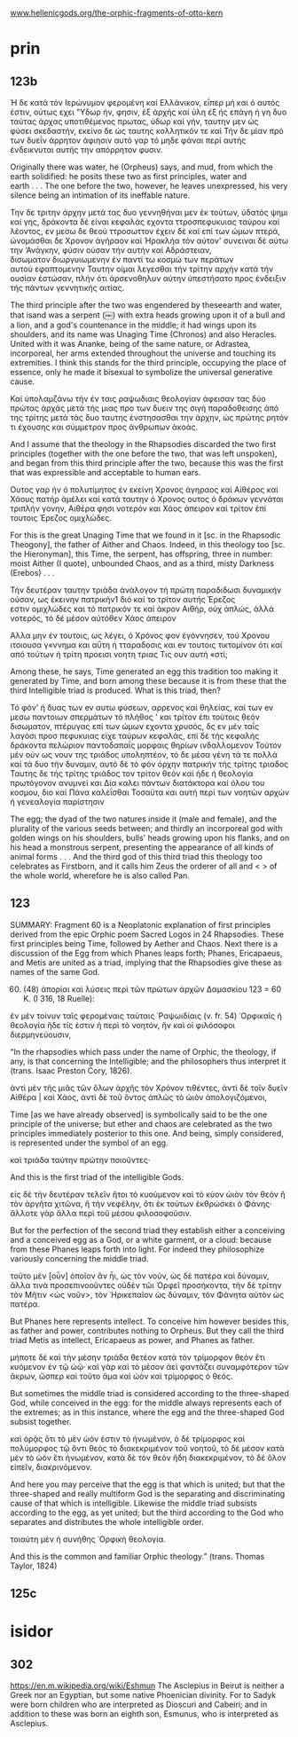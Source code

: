 
www.hellenicgods.org/the-orphic-fragments-of-otto-kern
# prin
## 123b
Ή δε κατά τόν Ιερώνυμον φερομένη καί Ελλάνικον, εΐπερ μή και ό αυτός έστιν, ούτως εχει "Υδωρ ήν, φησιν, έξ άρχής καί ύλη έξ ής επάγη ή γη δυο ταύτας άρχας υποτιθέμενος πρωτας, ύδωρ καί γήν, ταυτην μεν ώς φύσει σκεδαστήν, εκείνο δε ώς ταυτης κολλητικόν τε καί 
Τήν δε μίαν πρό των δυεΐν άρρητον άφιησιν αυτό γαρ τό μηδε φάναι περί αυτής ένδεικνυται αυτής την απόρρητον φυσιν. 

Originally there was water, he (Orpheus) says, and mud, from which the earth solidified: he posits these two as first principles, water and earth . . . The one before the two, however, he leaves unexpressed, his very silence being an intimation of its ineffable nature. 

Την δε τριτην άρχην μετά τας δυο γεννηθήναι μεν έκ τούτων, ύδατός ψημι καί γης, δράκοντα δέ είναι κεφαλάς εχοντα ττροσπεφυκυιας ταύρου καί λέοντος, εν μεσω δε θεού ττροσωττον έχειν δέ καί επί των ώμων πτερά, ώνομάσθαι δε Χρονον άγήραον καί Ήρακλήα τόν αύτον' συνειναι δέ αύτω την ’Ανάγκην, φύσιν ούσαν τήν αυτήν καί Αδράστειαν, δισωματον διωργυιωμενην έν παντί τω κοσμώ των περάτων αυτού εφαπτομενην Ταυτην οίμαι λεγεσθαι τήν τρίτην αρχήν κατά τήν ουσίαν έστώσαν, πλήν ότι άρσενοθηλυν αύτην ύπεστήσατο προς ένδειξιν τής πάντων γεννητικής αιτίας. 

The third principle after the two was engendered by theseearth and water, that isand was a serpent (￼) with extra heads growing upon it of a bull and a lion, and a god's countenance in the middle; it had wings upon its shoulders, and its name was Unaging Time (Chronos) and also Heracles. United with it was Ananke, being of the same nature, or Adrastea, incorporeal, her arms extended throughout the universe and touching its extremities. I think this stands for the third principle, occupying the place of essence, only he made it bisexual to symbolize the universal generative cause. 

Καί ύπολαμζάνω τήν έν ταις ραψωδιαις θεολογίαν άφεισαν τας δύο πρώτας άρχάς μετά τής μιας προ των δυειν της σιγή παραδοθεισης άπό της τρίτης μετά τάς δυο ταυτης ένστησασθαι την άρχην, ώς πρώτης ρητόν τι έχουσης και σύμμετρον προς άνθρωπων άκοάς. 

And I assume that the theology in the Rhapsodies discarded the two first principles (together with the one before the two, that was left unspoken), and began from this third principle after the two, because this was the first that was expressible and acceptable to human ears. 

Ουτος γαρ ήν ό πολυτίμητος έν εκείνη Χρονος άγηραος καί Αίθέρος καί Χάους πατήρ άμέλει καί κατά ταυτην ό Χρονος ουτος ό δράκων γεννάται τριπλήν γονην, Αιθέρα φησι νοτερόν και Χάος άπειρον καί τρίτον έπί τουτοις Έρεζος ομιχλώδες. 

For this is the great Unaging Time that we found in it [sc. in the Rhapsodic Theogony], the father of Aither and Chaos. Indeed, in this theology too [sc. the Hieronyman], this Time, the serpent, has offspring, three in number: moist Aither (I quote), unbounded Chaos, and as a third, misty Darkness (Erebos) . . . 

Τήν δευτέραν ταυτην τριάδα άνάλογον τή πρώτη παραδιδωσι δυναμικήν ούσαν, ως έκεινην πατρικήν1 διό καί το τρίτον αυτής Έρεζος εστιν ομιχλώδες και τό πατρικόν τε καί άκρον Αιθήρ, ούχ άπλώς, άλλά νοτερός, τό δέ μέσον αύτόθεν Χάος άπειρον 

Αλλα μην έν τουτοις, ως λέγει, ό Χρόνος φον έγόννησεν, τού Χρονου ιτοιουσα γ«ννημα και αΰτη ή τταραδοσις και ev τουτοις τικτομίνον ότι καί από τούτων ή τρίτη προεισι νοητη τριας Τις ουν αυτή «στί; 

Among these, he says, Time generated an egg this tradition too making it generated by Time, and born among these because it is from these that the third Intelligible triad is produced. What is this triad, then? 

Τό φόν' ή δυας των ev αυτω φύσεων, αρρενος καί θηλείας, καί των ev μεσω παντοιων σπερμάτων τό πλήθος ' και τρίτον έπι τούτοις θεόν δισωματον, πτέρυγας επί των ώμων εχοντα χρυσός, δς εν μέν ταΐς λαγόσι προσ πεφυκυιας είχε ταύρων κεφαλάς, επί δέ τής κεφαλής δράκοντα πελώριον παντοδαπαΐς μορφαις θηρίων ινδαλλομενον Τούτον μέν ούν ως νουν της τριάδος υποληπτέον, τό δε μέσα γένη τά τε πολλά καί τά δυο τήν δυναμιν, αυτό δέ τό φόν όρχην πατρικήν τής τρίτης τριαδος Ταυτης δε τής τρίτης τριάδος τον τρίτον θεόν καί ήδε ή θεολογία πρωτόγονον ανυμνεί και Δία καλει πάντων διατάκτορα καί όλου του κοσμου, διο καί Πάνα καλεΐσθαι Τοσαϋτα και αυτή περί των νοητών αρχών ή γενεαλογία παρίστησιν

The egg; the dyad of the two natures inside it (male and female), and the plurality of the various seeds between; and thirdly an incorporeal god with golden wings on his shoulders, bulls' heads growing upon his flanks, and on his head a monstrous serpent, presenting the appearance of all kinds of animal forms . . . And the third god of this third triad this theology too celebrates as Firstborn, and it calls him Zeus the orderer of all and < > of the whole world, wherefore he is also called Pan.

## 123
SUMMARY: Fragment 60 is a Neoplatonic explanation of first principles derived from the epic Orphic poem Sacred Logos in 24 Rhapsodies. These first principles being Time, followed by Aether and Chaos. Next there is a discussion of the Egg from which Phanes leaps forth; Phanes, Ericapaeus, and Metis are united as a triad, implying that the Rhapsodies give these as names of the same God. 

60. (48) ἀπορίαι καὶ λύσεις περὶ τῶν πρώτων ἀρχῶν Δαμασκίου 123 = 60 K. (I 316, 18 Ruelle):

ἐν μὲν τοίνυν ταῖς φερομέναις ταύταις ῾Ραψωιδίαις (v. fr. 54) ᾿Ορφικαῖς ἡ θεολογία ἥδε τίς ἐστιν ἡ περὶ τὸ νοητόν, ἣν καὶ οἱ φιλόσοφοι διερμηνεύουσιν, 

“In the rhapsodies which pass under the name of Orphic, the theology, if any, is that concerning the Intelligible; and the philosophers thus interpret it (trans. Isaac Preston Cory, 1826). 

ἀντὶ μὲν τῆς μιᾶς τῶν ὅλων ἀρχῆς τὸν Χρόνον τιθέντες, ἀντὶ δὲ τοῖν δυεῖν Αἰθέρα | καὶ Χάος, ἀντὶ δὲ τοῦ ὄντος ἁπλῶς τὸ ὠιὸν ἀπολογιζόμενοι, 

Time [as we have already observed] is symbolically said to be the one principle of the universe; but ether and chaos are celebrated as the two principles immediately posterior to this one. And being, simply considered, is represented under the symbol of an egg. 

καὶ τριάδα ταύτην πρώτην ποιοῦντες· 

And this is the first triad of the intelligible Gods. 

εἰς δὲ τὴν δευτέραν τελεῖν ἤτοι τὸ κυούμενον καὶ τὸ κύον ὠιὸν τὸν θεὸν ἢ τὸν ἀργῆτα χιτῶνα, ἢ τὴν νεφέλην, ὅτι ἐκ τούτων ἐκθρώσκει ὁ Φάνης· ἄλλοτε γὰρ ἄλλα περὶ τοῦ μέσου φιλοσοφοῦσιν. 

But for the perfection of the second triad they establish either a conceiving and a conceived egg as a God, or a white garment, or a cloud: because from these Phanes leaps forth into light. For indeed they philosophize variously concerning the middle triad. 

τοῦτο μὲν [οὖν] ὁποῖον ἂν ἦι, ὡς τὸν νοῦν, ὡς δὲ πατέρα καὶ δύναμιν, ἄλλα τινὰ προσεπινοοῦντες οὐδὲν τῶι Ὀρφεῖ προσήκοντα, τὴν δὲ τρίτην τὸν Μῆτιν <ὡς νοῦν>, τὸν ᾿Ηρικεπαῖον ὡς δύναμιν, τὸν Φάνητα αὐτὸν ὡς πατέρα. 

But Phanes here represents intellect. To conceive him however besides this, as father and power, contributes nothing to Orpheus. But they call the third triad Metis as intellect, Ericapaeus as power, and Phanes as father. 

μήποτε δὲ καὶ τὴν μέσην τριάδα θετέον κατὰ τὸν τρίμορφον θεὸν ἔτι κυόμενον ἐν τῷ ὠῷ· καὶ γὰρ καὶ τὸ μέσον ἀεὶ φαντάζει συναμφότερον τῶν ἄκρων, ὥσπερ καὶ τοῦτο ἅμα καὶ ὠὸν καὶ τρίμορφος ὁ θεός. 

But sometimes the middle triad is considered according to the three-shaped God, while conceived in the egg: for the middle always represents each of the extremes; as in this instance, where the egg and the three-shaped God subsist together. 

καὶ ὁρᾷς ὅτι τὸ μὲν ὠόν ἐστιν τὸ ἡνωμένον, ὁ δὲ τρίμορφος καὶ πολύμορφος τῷ ὄντι θεὸς τὸ διακεκριμένον τοῦ νοητοῦ, τὸ δὲ μέσον κατὰ μὲν τὸ ὠὸν ἔτι ἡνωμένον, κατὰ δὲ τὸν θεὸν ἤδη διακεκριμένον, τὸ δὲ ὅλον εἰπεῖν, διακρινόμενον. 

And here you may perceive that the egg is that which is united; but that the three-shaped and really multiform God is the separating and discriminating cause of that which is intelligible. Likewise the middle triad subsists according to the egg, as yet united; but the third according to the God who separates and distributes the whole intelligible order. 

τοιαύτη μὲν ἡ συνήθης ᾿Ορφικὴ θεολογία.

And this is the common and familiar Orphic theology.” (trans. Thomas Taylor, 1824)

## 125c

# isidor
## 302
https://en.m.wikipedia.org/wiki/Eshmun
The Asclepius in Beirut is neither a Greek nor an Egyptian, but some native Phoenician divinity. For to Sadyk were born children who are interpreted as Dioscuri and Cabeiri; and in addition to these was born an eighth son, Esmunus, who is interpreted as Asclepius.
